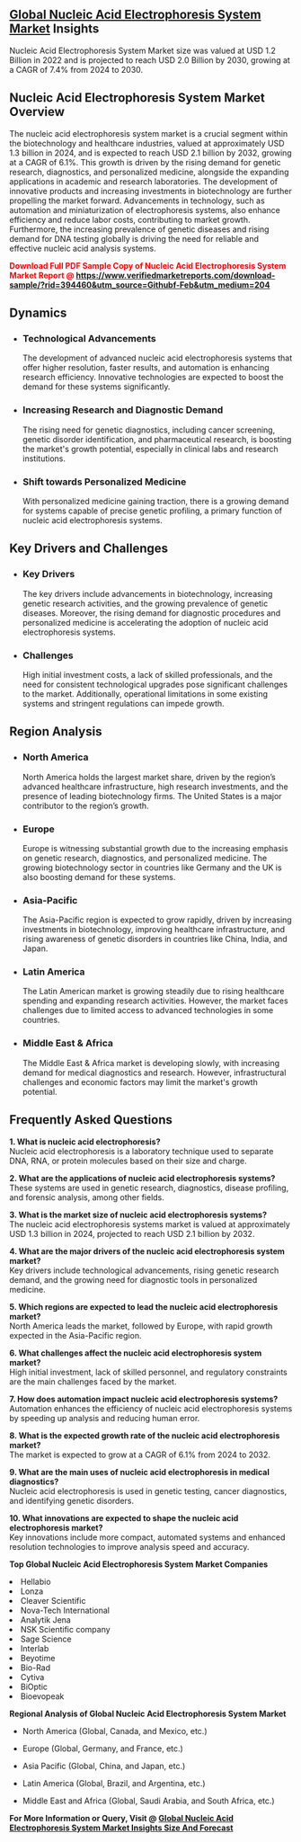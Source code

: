 <h2><a href="https://www.verifiedmarketreports.com/download-sample/?rid=394460&amp;utm_source=Githubf&amp;utm_medium=204" target="_blank">Global Nucleic Acid Electrophoresis System Market</a> Insights</h2><p>Nucleic Acid Electrophoresis System Market size was valued at USD 1.2 Billion in 2022 and is projected to reach USD 2.0 Billion by 2030, growing at a CAGR of 7.4% from 2024 to 2030.</p><p> <h2>Nucleic Acid Electrophoresis System Market Overview</h2> <p>The nucleic acid electrophoresis system market is a crucial segment within the biotechnology and healthcare industries, valued at approximately USD 1.3 billion in 2024, and is expected to reach USD 2.1 billion by 2032, growing at a CAGR of 6.1%. This growth is driven by the rising demand for genetic research, diagnostics, and personalized medicine, alongside the expanding applications in academic and research laboratories. The development of innovative products and increasing investments in biotechnology are further propelling the market forward. Advancements in technology, such as automation and miniaturization of electrophoresis systems, also enhance efficiency and reduce labor costs, contributing to market growth. Furthermore, the increasing prevalence of genetic diseases and rising demand for DNA testing globally is driving the need for reliable and effective nucleic acid analysis systems.</p> <p><strong><p><span class=""><span style="color: #ff0000;"><strong>Download Full PDF Sample Copy of Nucleic Acid Electrophoresis System Market Report</strong> @ </span><a href="https://www.verifiedmarketreports.com/download-sample/?rid=394460&amp;utm_source=Githubf-Feb&amp;utm_medium=204" target="_blank">https://www.verifiedmarketreports.com/download-sample/?rid=394460&amp;utm_source=Githubf-Feb&amp;utm_medium=204</a></span></p></strong></p> <h2>Dynamics</h2> <ul> <li><h3>Technological Advancements</h3> The development of advanced nucleic acid electrophoresis systems that offer higher resolution, faster results, and automation is enhancing research efficiency. Innovative technologies are expected to boost the demand for these systems significantly.</li> <li><h3>Increasing Research and Diagnostic Demand</h3> The rising need for genetic diagnostics, including cancer screening, genetic disorder identification, and pharmaceutical research, is boosting the market's growth potential, especially in clinical labs and research institutions.</li> <li><h3>Shift towards Personalized Medicine</h3> With personalized medicine gaining traction, there is a growing demand for systems capable of precise genetic profiling, a primary function of nucleic acid electrophoresis systems.</li> </ul> <h2>Key Drivers and Challenges</h2> <ul> <li><h3>Key Drivers</h3> The key drivers include advancements in biotechnology, increasing genetic research activities, and the growing prevalence of genetic diseases. Moreover, the rising demand for diagnostic procedures and personalized medicine is accelerating the adoption of nucleic acid electrophoresis systems.</li> <li><h3>Challenges</h3> High initial investment costs, a lack of skilled professionals, and the need for consistent technological upgrades pose significant challenges to the market. Additionally, operational limitations in some existing systems and stringent regulations can impede growth.</li> </ul> <h2>Region Analysis</h2> <ul> <li><h3>North America</h3> North America holds the largest market share, driven by the region’s advanced healthcare infrastructure, high research investments, and the presence of leading biotechnology firms. The United States is a major contributor to the region’s growth.</li> <li><h3>Europe</h3> Europe is witnessing substantial growth due to the increasing emphasis on genetic research, diagnostics, and personalized medicine. The growing biotechnology sector in countries like Germany and the UK is also boosting demand for these systems.</li> <li><h3>Asia-Pacific</h3> The Asia-Pacific region is expected to grow rapidly, driven by increasing investments in biotechnology, improving healthcare infrastructure, and rising awareness of genetic disorders in countries like China, India, and Japan.</li> <li><h3>Latin America</h3> The Latin American market is growing steadily due to rising healthcare spending and expanding research activities. However, the market faces challenges due to limited access to advanced technologies in some countries.</li> <li><h3>Middle East & Africa</h3> The Middle East & Africa market is developing slowly, with increasing demand for medical diagnostics and research. However, infrastructural challenges and economic factors may limit the market's growth potential.</li> </ul> <h2>Frequently Asked Questions</h2> <p><strong>1. What is nucleic acid electrophoresis?</strong><br> Nucleic acid electrophoresis is a laboratory technique used to separate DNA, RNA, or protein molecules based on their size and charge.</p> <p><strong>2. What are the applications of nucleic acid electrophoresis systems?</strong><br> These systems are used in genetic research, diagnostics, disease profiling, and forensic analysis, among other fields.</p> <p><strong>3. What is the market size of nucleic acid electrophoresis systems?</strong><br> The nucleic acid electrophoresis systems market is valued at approximately USD 1.3 billion in 2024, projected to reach USD 2.1 billion by 2032.</p> <p><strong>4. What are the major drivers of the nucleic acid electrophoresis system market?</strong><br> Key drivers include technological advancements, rising genetic research demand, and the growing need for diagnostic tools in personalized medicine.</p> <p><strong>5. Which regions are expected to lead the nucleic acid electrophoresis market?</strong><br> North America leads the market, followed by Europe, with rapid growth expected in the Asia-Pacific region.</p> <p><strong>6. What challenges affect the nucleic acid electrophoresis system market?</strong><br> High initial investment, lack of skilled personnel, and regulatory constraints are the main challenges faced by the market.</p> <p><strong>7. How does automation impact nucleic acid electrophoresis systems?</strong><br> Automation enhances the efficiency of nucleic acid electrophoresis systems by speeding up analysis and reducing human error.</p> <p><strong>8. What is the expected growth rate of the nucleic acid electrophoresis market?</strong><br> The market is expected to grow at a CAGR of 6.1% from 2024 to 2032.</p> <p><strong>9. What are the main uses of nucleic acid electrophoresis in medical diagnostics?</strong><br> Nucleic acid electrophoresis is used in genetic testing, cancer diagnostics, and identifying genetic disorders.</p> <p><strong>10. What innovations are expected to shape the nucleic acid electrophoresis market?</strong><br> Key innovations include more compact, automated systems and enhanced resolution technologies to improve analysis speed and accuracy.</p> </p><p><strong>Top Global Nucleic Acid Electrophoresis System Market Companies</strong></p><div data-test-id=""><p><li>Hellabio</li><li> Lonza</li><li> Cleaver Scientific</li><li> Nova-Tech International</li><li> Analytik Jena</li><li> NSK Scientific company</li><li> Sage Science</li><li> Interlab</li><li> Beyotime</li><li> Bio-Rad</li><li> Cytiva</li><li> BiOptic</li><li> Bioevopeak</li></p><div><strong>Regional Analysis of&nbsp;Global Nucleic Acid Electrophoresis System Market</strong></div><ul><li dir="ltr"><p dir="ltr">North America&nbsp;(Global, Canada, and Mexico, etc.)</p></li><li dir="ltr"><p dir="ltr">Europe (Global, Germany, and France, etc.)</p></li><li dir="ltr"><p dir="ltr">Asia Pacific&nbsp;(Global, China, and Japan, etc.)</p></li><li dir="ltr"><p dir="ltr">Latin America&nbsp;(Global, Brazil, and Argentina, etc.)</p></li><li dir="ltr">Middle East and Africa&nbsp;(Global, Saudi Arabia, and South Africa, etc.)</li></ul><p><strong>For More Information or Query, Visit @&nbsp;</strong><strong><a href="https://www.verifiedmarketreports.com/product/nucleic-acid-electrophoresis-system-market/?utm_source=Githubf&amp;utm_medium=204" target="_blank">Global Nucleic Acid Electrophoresis System Market Insights Size And Forecast</a></strong></p></div>
